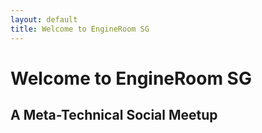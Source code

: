 ```yaml
---
layout: default
title: Welcome to EngineRoom SG
---
```


# Welcome to EngineRoom SG

## A Meta-Technical Social Meetup
